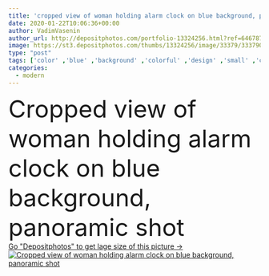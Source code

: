 ```yaml
---
title: 'cropped view of woman holding alarm clock on blue background, panoramic shot'
date: 2020-01-22T10:06:36+00:00
author: VadimVasenin
author_url: http://depositphotos.com/portfolio-13324256.html?ref=64678756
image: https://st3.depositphotos.com/thumbs/13324256/image/33379/333790434/api_thumb_450.jpg?forcejpeg=true
type: "post"
tags: ['color' ,'blue' ,'background' ,'colorful' ,'design' ,'small' ,'colour' ,'hands' ,'toy' ,'time' ,'classic' ,'modern' ,'concept' ,'woman' ,'trendy' ,'panorama' ,'panoramic' ,'trend' ,'partial' ,'Cropped' ,'2020' ,'copy space' ,'one person' ,'top view' ,'Alarm clock' ,'color of the year' ]
categories: 
  - modern
---
```

<div aling="center">
            <font size="60"> Cropped view of woman holding alarm clock on blue background, panoramic shot</font>   
</div>
<div>
    <a href='https://depositphotos.com/333790434/stock-photo-cropped-view-woman-holding-alarm.html?ref=64678756' target=_blank > Go "Depositphotos" to get lage size of this picture ->
        <img href='https://depositphotos.com/333790434/stock-photo-cropped-view-woman-holding-alarm.html?ref=64678756' src='https://st3.depositphotos.com/13324256/33379/i/950/depositphotos_333790434-stock-photo-cropped-view-woman-holding-alarm.jpg?forcejpeg=true' alt='Cropped view of woman holding alarm clock on blue background, panoramic shot' >
    </a>
</div>
